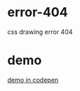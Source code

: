 # error-404
css drawing error 404

# demo
<a href="http://codepen.io/JunioMaques/pen/EaebMB">demo in codepen</a>
